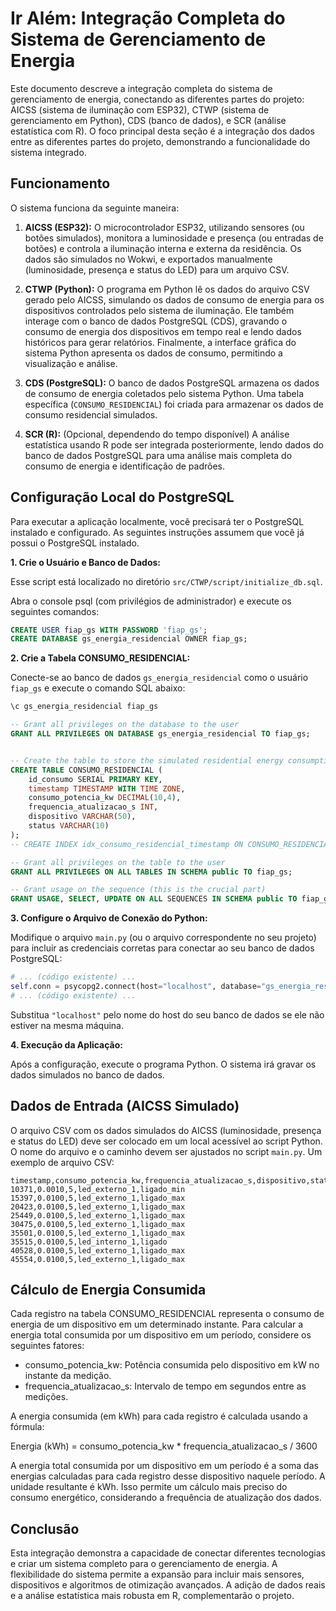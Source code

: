 # Ir Além: Integração Completa do Sistema de Gerenciamento de Energia

Este documento descreve a integração completa do sistema de gerenciamento de energia, conectando as diferentes partes do projeto:  AICSS (sistema de iluminação com ESP32), CTWP (sistema de gerenciamento em Python), CDS (banco de dados), e SCR (análise estatística com R).  O foco principal desta seção é a integração dos dados entre as diferentes partes do projeto, demonstrando a funcionalidade do sistema integrado.

## Funcionamento

O sistema funciona da seguinte maneira:

1. **AICSS (ESP32):** O microcontrolador ESP32, utilizando sensores (ou botões simulados), monitora a luminosidade e presença (ou entradas de botões)  e controla a iluminação interna e externa da residência. Os dados são simulados no Wokwi, e exportados manualmente (luminosidade, presença e status do LED) para um arquivo CSV.


2. **CTWP (Python):** O programa em Python lê os dados do arquivo CSV gerado pelo AICSS, simulando os dados de consumo de energia para os dispositivos controlados pelo sistema de iluminação.  Ele também interage com o banco de dados PostgreSQL (CDS), gravando o consumo de energia dos dispositivos em tempo real e lendo dados históricos para gerar relatórios.  Finalmente, a interface gráfica do sistema Python apresenta os dados de consumo, permitindo a visualização e análise.

3. **CDS (PostgreSQL):** O banco de dados PostgreSQL armazena os dados de consumo de energia coletados pelo sistema Python. Uma tabela específica (`CONSUMO_RESIDENCIAL`) foi criada para armazenar os dados de consumo residencial simulados.

4. **SCR (R):** (Opcional, dependendo do tempo disponível)  A análise estatística usando R pode ser integrada posteriormente, lendo dados do banco de dados PostgreSQL para uma análise mais completa do consumo de energia e identificação de padrões.


## Configuração Local do PostgreSQL

Para executar a aplicação localmente, você precisará ter o PostgreSQL instalado e configurado.  As seguintes instruções assumem que você já possui o PostgreSQL instalado.


**1. Crie o Usuário e Banco de Dados:**

Esse script está localizado no diretório `src/CTWP/script/initialize_db.sql`.

Abra o console psql (com privilégios de administrador) e execute os seguintes comandos:

```sql
CREATE USER fiap_gs WITH PASSWORD 'fiap_gs';
CREATE DATABASE gs_energia_residencial OWNER fiap_gs;
```

**2. Crie a Tabela CONSUMO_RESIDENCIAL:**

Conecte-se ao banco de dados `gs_energia_residencial` como o usuário `fiap_gs` e execute o comando SQL abaixo:


```sql
\c gs_energia_residencial fiap_gs

-- Grant all privileges on the database to the user
GRANT ALL PRIVILEGES ON DATABASE gs_energia_residencial TO fiap_gs;


-- Create the table to store the simulated residential energy consumption data
CREATE TABLE CONSUMO_RESIDENCIAL (
    id_consumo SERIAL PRIMARY KEY,
    timestamp TIMESTAMP WITH TIME ZONE,
    consumo_potencia_kw DECIMAL(10,4),
    frequencia_atualizacao_s INT,
    dispositivo VARCHAR(50),
    status VARCHAR(10)
);
-- CREATE INDEX idx_consumo_residencial_timestamp ON CONSUMO_RESIDENCIAL(timestamp);

-- Grant all privileges on the table to the user
GRANT ALL PRIVILEGES ON ALL TABLES IN SCHEMA public TO fiap_gs;

-- Grant usage on the sequence (this is the crucial part)
GRANT USAGE, SELECT, UPDATE ON ALL SEQUENCES IN SCHEMA public TO fiap_gs;
```

**3. Configure o Arquivo de Conexão do Python:**

Modifique o arquivo `main.py` (ou o arquivo correspondente no seu projeto) para incluir as credenciais corretas para conectar ao seu banco de dados PostgreSQL:

```python
# ... (código existente) ...
self.conn = psycopg2.connect(host="localhost", database="gs_energia_residencial", user="fiap_gs", password="fiap_gs")
# ... (código existente) ...
```

Substitua `"localhost"` pelo nome do host do seu banco de dados se ele não estiver na mesma máquina.


**4. Execução da Aplicação:**

Após a configuração, execute o programa Python. O sistema irá gravar os dados simulados no banco de dados.


## Dados de Entrada (AICSS Simulado)

O arquivo CSV com os dados simulados do AICSS (luminosidade, presença e status do LED) deve ser colocado em um local acessível ao script Python. O nome do arquivo e o caminho devem ser ajustados no script `main.py`.  Um exemplo de arquivo CSV:


```csv
timestamp,consumo_potencia_kw,frequencia_atualizacao_s,dispositivo,status
10371,0.0010,5,led_externo_1,ligado_min
15397,0.0100,5,led_externo_1,ligado_max
20423,0.0100,5,led_externo_1,ligado_max
25449,0.0100,5,led_externo_1,ligado_max
30475,0.0100,5,led_externo_1,ligado_max
35501,0.0100,5,led_externo_1,ligado_max
35515,0.0100,5,led_interno_1,ligado
40528,0.0100,5,led_externo_1,ligado_max
45554,0.0100,5,led_externo_1,ligado_max
```

## Cálculo de Energia Consumida

Cada registro na tabela CONSUMO_RESIDENCIAL representa o consumo de energia de um dispositivo em um determinado instante. Para calcular a energia total consumida por um dispositivo em um período, considere os seguintes fatores:

* consumo_potencia_kw: Potência consumida pelo dispositivo em kW no instante da medição.
* frequencia_atualizacao_s: Intervalo de tempo em segundos entre as medições.

A energia consumida (em kWh) para cada registro é calculada usando a fórmula:

Energia (kWh) = consumo_potencia_kw * frequencia_atualizacao_s / 3600

A energia total consumida por um dispositivo em um período é a soma das energias calculadas para cada registro desse dispositivo naquele período. A unidade resultante é kWh. Isso permite um cálculo mais preciso do consumo energético, considerando a frequência de atualização dos dados.

## Conclusão

Esta integração demonstra a capacidade de conectar diferentes tecnologias e criar um sistema completo para o gerenciamento de energia.  A flexibilidade do sistema permite a expansão para incluir mais sensores, dispositivos e algoritmos de otimização avançados.  A adição de dados reais e a análise estatística mais robusta em R, complementarão o projeto.

